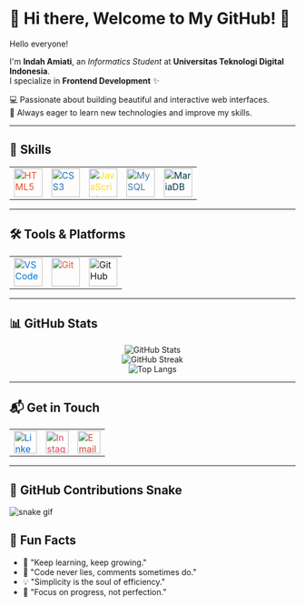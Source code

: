 # 🌸 Hi there, Welcome to My GitHub! 👋

Hello everyone!  

I'm **Indah Amiati**, an *Informatics Student* at **Universitas Teknologi Digital Indonesia**.  
I specialize in **Frontend Development** ✨  

💻 Passionate about building beautiful and interactive web interfaces.  
🌱 Always eager to learn new technologies and improve my skills.

---

## 🚀 Skills
<table>
<tr>
  <td><img src="https://cdn.jsdelivr.net/npm/simple-icons@v10/icons/html5.svg" width="50" alt="HTML5" style="color:#E34F26"></td>
  <td><img src="https://cdn.jsdelivr.net/npm/simple-icons@v10/icons/css3.svg" width="50" alt="CSS3" style="color:#1572B6"></td>
  <td><img src="https://cdn.jsdelivr.net/npm/simple-icons@v10/icons/javascript.svg" width="50" alt="JavaScript" style="color:#F7DF1E"></td>
  <td><img src="https://cdn.jsdelivr.net/npm/simple-icons@v10/icons/mysql.svg" width="50" alt="MySQL" style="color:#4479A1"></td>
  <td><img src="https://cdn.jsdelivr.net/npm/simple-icons@v10/icons/mariadb.svg" width="50" alt="MariaDB" style="color:#003545"></td>
</tr>
</table>

---

## 🛠️ Tools & Platforms
<table>
<tr>
  <td><img src="https://cdn.jsdelivr.net/npm/simple-icons@v10/icons/visualstudiocode.svg" width="50" alt="VS Code" style="color:#0078D4"></td>
  <td><img src="https://cdn.jsdelivr.net/npm/simple-icons@v10/icons/git.svg" width="50" alt="Git" style="color:#F05032"></td>
  <td><img src="https://cdn.jsdelivr.net/npm/simple-icons@v10/icons/github.svg" width="50" alt="GitHub" style="color:#181717"></td>
</tr>
</table>  

---

## 📊 GitHub Stats
<p align="center">
  <img src="https://github-readme-stats.vercel.app/api?username=Indah135&show_icons=true&theme=radical" alt="GitHub Stats" />
  <br/>
  <img src="https://nirzak-streak-stats.vercel.app/?user=Indah135&theme=radical&hide_border=true" alt="GitHub Streak" />
  <br/>
  <img src="https://github-readme-stats.vercel.app/api/top-langs/?username=Indah135&layout=compact&theme=radical" alt="Top Langs" />
</p>

---

## 📬 Get in Touch
<table>
<tr>
  <td><a href="https://www.linkedin.com/in/indah-amiati"><img src="https://cdn.jsdelivr.net/npm/simple-icons@v10/icons/linkedin.svg" width="40" alt="LinkedIn" style="color:#0A66C2"></a></td>
  <td><a href="https://www.instagram.com/indahh_amiati?igsh=dW40ZWljOTZvY3Y0"><img src="https://cdn.jsdelivr.net/npm/simple-icons@v10/icons/instagram.svg" width="40" alt="Instagram" style="color:#E4405F"></a></td>
  <td><a href="mailto:indahamiati85@gmail.com"><img src="https://cdn.jsdelivr.net/npm/simple-icons@v10/icons/gmail.svg" width="40" alt="Email" style="color:#D14836"></a></td>
</tr>
</table>  

---

## 🐍 GitHub Contributions Snake
![snake gif](https://github.com/Indah135/Indah135/blob/output/github-contribution-grid-snake.svg)

## 🌼 Fun Facts
- 🌱 "Keep learning, keep growing."
- 📝 "Code never lies, comments sometimes do."
- 💡 "Simplicity is the soul of efficiency."
- 🎯 "Focus on progress, not perfection."  
